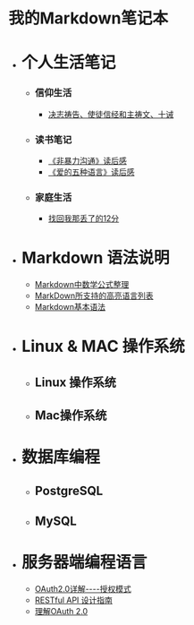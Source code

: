 # 我的Markdown笔记本
* # 个人生活笔记

  * ### 信仰生活
  
    * [决志祷告、使徒信经和主祷文、十诫](./个人生活笔记/信仰生活/决志祷告、使徒信经和主祷文、十诫.md)
    
  * ### 读书笔记
  
    * [《非暴力沟通》读后感](./个人生活笔记/读书笔记/《非暴力沟通》读后感.md)
    * [《爱的五种语言》读后感](./个人生活笔记/读书笔记/《爱的五种语言》读后感.md)
  
  * ### 家庭生活
  
    * [找回我那丢了的12分](./个人生活笔记/家庭生活/找回我那丢了的12分.md)
  
* # Markdown 语法说明

  * [Markdown中数学公式整理](./Markdown语法说明/Markdown中数学公式整理.md)
  * [MarkDown所支持的高亮语言列表](./Markdown语法说明/MarkDown所支持的高亮语言列表.md)
  * [Markdown基本语法](./Markdown语法说明/Markdown基本语法.md)
  
* # Linux & MAC 操作系统

  * ## Linux 操作系统

  * ## Mac操作系统

* # 数据库编程

  * ## PostgreSQL

  * ## MySQL

* # 服务器端编程语言

  * [OAuth2.0详解----授权模式](https://github.com/GadflyBSD/MarkdownNetbook/blob/master/服务器端编程语言/OAuth2.0详解----授权模式.md)
  * [RESTful API 设计指南](https://github.com/GadflyBSD/MarkdownNetbook/blob/master/服务器端编程语言/RESTful_API_设计指南.md)
  * [理解OAuth 2.0](https://github.com/GadflyBSD/MarkdownNetbook/blob/master/服务器端编程语言/理解OAuth_2.0.md)

